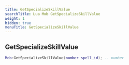 ```yaml
---
title: GetSpecializeSkillValue
searchTitle: Lua Mob GetSpecializeSkillValue
weight: 1
hidden: true
menuTitle: GetSpecializeSkillValue
---
```

## GetSpecializeSkillValue
```lua
Mob:GetSpecializeSkillValue(number spell_id); -- number
```